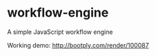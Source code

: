 workflow-engine
===============

A simple JavaScript workflow engine

Working demo: http://bootply.com/render/100087